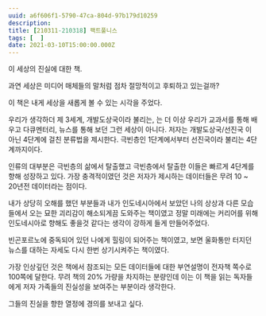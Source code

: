 ```yaml
---
uuid: a6f606f1-5790-47ca-804d-97b179d10259
description: 
title: [210311-210318] 팩트풀니스
tags: [  ]
date: 2021-03-10T15:00:00.000Z
---
```







이 세상의 진실에 대한 책.

과연 세상은 미디어 매체들의 말처럼 점차 절망적이고 후퇴하고 있는걸까?

이 책은 내게 세상을 새롭게 볼 수 있는 시각을 주었다.

우리가 생각하더 제 3세계, 개발도상국이라 불리는, 는 더 이상 우리가 교과서를 통해 배우고 다큐멘터리, 뉴스를 통해 보던 그런 세상이 아니다. 저자는 개발도상국/선진국 이 아닌 4단계에 걸친 분류법을 제시한다. 극빈층인 1단계에서부터 선진국이라 불리는 4단계까지이다.

인류의 대부분은 극빈층의 삶에서 탈출했고 극빈층에서 탈출한 이들은 빠르게 4단계를 향해 성장하고 있다. 가장 충격적이였던 것은 저자가 제시하는 데이터들은 무려 10 ~ 20년전 데이터라는 점이다.

내가 상당히 오해를 했던 부분들과 내가 인도네시아에서 보았던 나의 상상과 다른 모습들에서 오는 묘한 괴리감이 해소되게끔 도와주는 책이였고 정말 미래에는 커리어를 위해 인도네시아로 향해도 좋을것 같다는 생각이 강하게 들게 만들어주었다.

빈곤포르노에 중독되어 있던 나에게 힐링이 되어주는 책이였고, 보면 울화통만 터지던 뉴스를 대하는 자세도 다시 한번 상기시켜주는 책이였다.

가장 인상깊던 것은 책에서 참조되는 모든 데이터들에 대한 부연설명이 전자책 쪽수로 100쪽에 달한다. 무려 책의 20% 가량을 차지하는 분량인데 이는 이 책을 읽는 독자들에게 저자 가족들의 진실성을 보여주는 부분이라 생각한다.

그들의 진실을 향한 열정에 경의를 보내고 싶다.